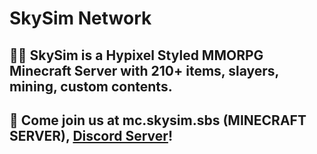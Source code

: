 # SkySim Network

## 🙋‍♀️ SkySim is a Hypixel Styled MMORPG Minecraft Server with 210+ items, slayers, mining, custom contents.

## 🌈 Come join us at mc.skysim.sbs (MINECRAFT SERVER), [Discord Server](https://discord.skysim.sbs)!
